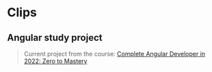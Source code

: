 # Clips

## Angular study project

> Current project from the course: [Complete Angular Developer in 2022: Zero to Mastery](https://www.udemy.com/course/complete-angular-developer-zero-to-mastery/)
